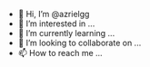 - 👋 Hi, I’m @azrielgg
- 👀 I’m interested in ...
- 🌱 I’m currently learning ...
- 💞️ I’m looking to collaborate on ...
- 📫 How to reach me ...

<!---
azrielgg/azrielgg is a ✨ special ✨ repository because its `README.md` (this file) appears on your GitHub profile.
You can click the Preview link to take a look at your changes.
--->
